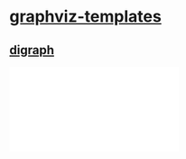 # [graphviz-templates](https://github.com/cb-g/graphviz-templates)

## [digraph](https://github.com/cb-g/graphviz-templates/blob/main/digraph.py)

![](digraph.gv.pdf)
